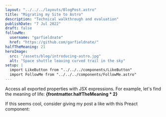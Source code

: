 ```yaml
---
layout: "../../../layouts/BlogPost.astro"
title: "Migrating my Site to Astro"
description: "Technical walkthrough and evaluation"
publishDate: "7 Jul 2022"
draft: false
followMe:
  username: "garfieldnate"
  href: "https://github.com/garfieldnate/"
halfTheMeaning: 21
heroImage:
  src: "/assets/blog/introducing-astro.jpg"
  alt: "Space shuttle leaving curved trail in the sky"
setup: |
  import LikeButton from "../../../components/LikeButton"
  import FollowMe from "../../../components/FollowMe.astro"
---
```


<FollowMe username={frontmatter.followMe.username} href={frontmatter.followMe.href} />

Access all exported properties with JSX expressions. For example, let's find the meaning of life: **{frontmatter.halfTheMeaning * 2}**

If this seems cool, consider giving my post a like with this Preact component: <LikeButton pageUrl={frontmatter.url} client:load />
